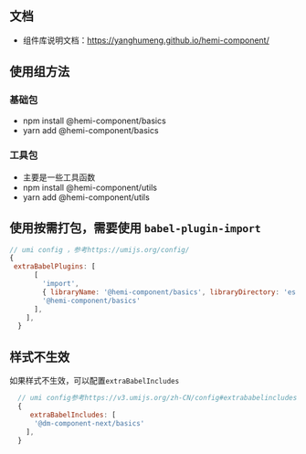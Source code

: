 ## 文档

- 组件库说明文档：https://yanghumeng.github.io/hemi-component/

## 使用组方法

### 基础包

- npm install @hemi-component/basics
- yarn add @hemi-component/basics

### 工具包

- 主要是一些工具函数
- npm install @hemi-component/utils
- yarn add @hemi-component/utils

## 使用按需打包，需要使用 `babel-plugin-import`

```js
// umi config ，参考https://umijs.org/config/
{
 extraBabelPlugins: [
      [
        'import',
        { libraryName: '@hemi-component/basics', libraryDirectory: 'es', camel2DashComponentName: false },
        '@hemi-component/basics'
      ],
    ],
  }
```

## 样式不生效

如果样式不生效，可以配置`extraBabelIncludes`

```js
  // umi config参考https://v3.umijs.org/zh-CN/config#extrababelincludes
  {
     extraBabelIncludes: [
      '@dm-component-next/basics'
    ],
  }
```
